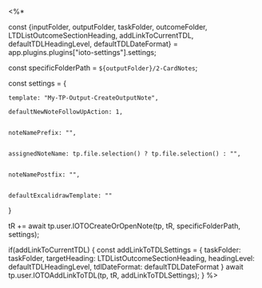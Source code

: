 <%*

const {inputFolder, outputFolder, taskFolder, outcomeFolder, LTDListOutcomeSectionHeading, addLinkToCurrentTDL, defaultTDLHeadingLevel, defaultTDLDateFormat} = app.plugins.plugins["ioto-settings"].settings;


const specificFolderPath = `${outputFolder}/2-CardNotes`;


const settings = {

	template: "My-TP-Output-CreateOutputNote",

	defaultNewNoteFollowUpAction: 1,


	noteNamePrefix: "",


	assignedNoteName: tp.file.selection() ? tp.file.selection() : "",
	

	noteNamePostfix: "",


	defaultExcalidrawTemplate: ""
}


tR += await tp.user.IOTOCreateOrOpenNote(tp, tR, specificFolderPath, settings);


if(addLinkToCurrentTDL) {
	const addLinkToTDLSettings = {
		taskFolder: taskFolder,
		targetHeading: LTDListOutcomeSectionHeading,
		headingLevel: defaultTDLHeadingLevel,
		tdlDateFormat: defaultTDLDateFormat
	}
	await tp.user.IOTOAddLinkToTDL(tp, tR, addLinkToTDLSettings);
}
%>